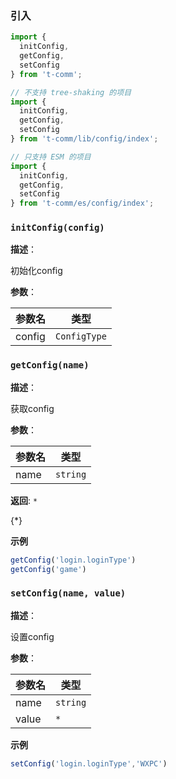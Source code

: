 
### 引入

```ts
import {
  initConfig,
  getConfig,
  setConfig
} from 't-comm';

// 不支持 tree-shaking 的项目
import {
  initConfig,
  getConfig,
  setConfig
} from 't-comm/lib/config/index';

// 只支持 ESM 的项目
import {
  initConfig,
  getConfig,
  setConfig
} from 't-comm/es/config/index';
```


### `initConfig(config)` 


**描述**：<p>初始化config</p>

**参数**：


| 参数名 | 类型 |
| --- | --- |
| config | <code>ConfigType</code> | 



<a name="getConfig"></a>

### `getConfig(name)` 


**描述**：<p>获取config</p>

**参数**：


| 参数名 | 类型 |
| --- | --- |
| name | <code>string</code> | 

**返回**: <code>\*</code><br>

<p>{*}</p>

**示例**

```typescript
getConfig('login.loginType')
getConfig('game')
```
<a name="setConfig"></a>

### `setConfig(name, value)` 


**描述**：<p>设置config</p>

**参数**：


| 参数名 | 类型 |
| --- | --- |
| name | <code>string</code> | 
| value | <code>\*</code> | 



**示例**

```typescript
setConfig('login.loginType','WXPC')
```
